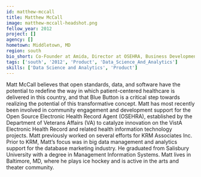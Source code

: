 ```yaml
---
id: matthew-mccall
title: Matthew McCall
image: matthew-mccall-headshot.png
fellow_year: 2012
project: []
agency: []
hometown: Middletown, MD
region: south
bio_short: Co-Founder at Amida, Director at OSEHRA, Business Development at KRM, Management Information Systems, Salisbury University.
tags: ['south', '2012', 'Product', 'Data_Science_And_Analytics']
skills: ['Data Science and Analytics', 'Product']
---
```


Matt McCall believes that open standards, data, and software have the potential to redefine the way in which patient-centered healthcare is delivered in this country, and that Blue Button is a critical step towards realizing the potential of this transformative concept. Matt has most recently been involved in community engagement and development support for the Open Source Electronic Health Record Agent (OSEHRA), established by the Department of Veterans Affairs (VA) to catalyze innovation on the VistA Electronic Health Record and related health information technology projects. Matt previously worked on several efforts for KRM Associates Inc. Prior to KRM, Matt’s focus was in big data management and analytics support for the database marketing industry. He graduated from Salisbury University with a degree in Management Information Systems. Matt lives in Baltimore, MD, where he plays ice hockey and is active in the arts and theater community.
